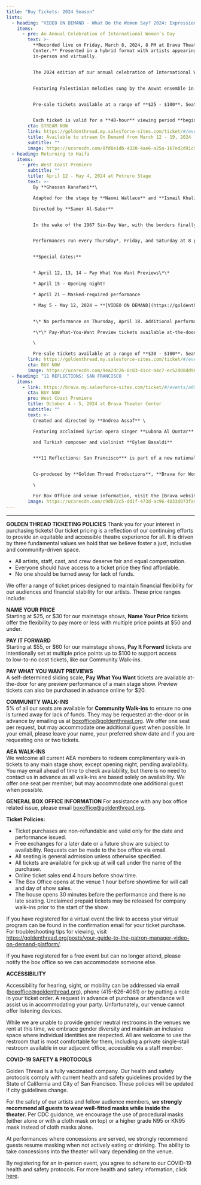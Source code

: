 ```yaml
---
title: "Buy Tickets: 2024 Season"
lists:
  - heading: "VIDEO ON DEMAND - What Do the Women Say? 2024: Expressions of Joy"
    items:
      - pre: An Annual Celebration of International Women’s Day
        text: >-
          **R﻿ecorded live on Friday, March 8, 2024, 8 PM at Brava Theater
          Center.** Presented in a hybrid format with artists appearing
          in-person and virtually. 


          The 2024 edition of our annual celebration of International Women’s Day, ***What Do the Women Say? 2024: Expressions of Joy*** will honor the resilience and richness of Palestinian traditions and culture through the works of Palestinian women artists.


          F﻿eaturing Palestinian melodies sung by the Aswat ensemble in an homage to the legacy of revered Palestinian activist, leader, and guardian of Palestinian culture and community in the Bay Area, **Nabila Mango**; an excerpt reading from *Where Can I Find Someone Like You, Ali?* a play by **Raeda Taha**; a traditional Palestinian dabke dance performance by **Al-Juthoor**, a Palestinian Levantine Arab dabke troupe in the SF Bay Area; and a selection of material from the musical *Mornings in Jenin*, a work-in-progress written and composed by multidisciplinary artist **Amal Bisharat**, based on the international bestseller novel by Palestinian renowned author **Susan Abulhawa**. The program concludes with a conversation featuring the artists facilitated by Golden Thread Executive Artistic Director **Sahar Assaf**. 


          Pre-sale tickets available at a range of **$25 - $100**. Seating is general admission. 


          Each ticket is valid for a **48-hour** viewing period **beginning when you press play**.
        cta: STREAM NOW
        link: https://goldenthread.my.salesforce-sites.com/ticket/#/events/a0SRh000002HFslMAG
        title: Available to stream On Demand from March 12 - 19, 2024
        subtitle: ""
        image: https://ucarecdn.com/8fd8e1db-4320-4ae6-a25a-167ed2d91c54/
  - heading: Returning to Haifa
    items:
      - pre: W﻿est Coast Premiere
        subtitle: ""
        title: April 12 - May 4, 2024 at Potrero Stage
        text: >-
          By **Ghassan Kanafani**\

          Adapted for the stage by **Naomi Wallace** and **Ismail Khalidi**\

          Directed by **Samer Al-Saber** 


          In the wake of the 1967 Six-Day War, with the borders finally open after two decades, Said and Safiyya, a Palestinian couple, return to Haifa in search of the echoes of a home they were forced to abandon during the Nakba in 1948. But are they truly ready for the encounter that awaits them upon their return?** *Returning to Haifa*** presents a deeply human portrait of two families, one Palestinian, and one Israeli Jewish, forced by history into an intimacy they didn't choose.


          Performances run every Thursday*, Friday, and Saturday at 8 pm and Sundays at 3 pm


          **Special dates:**


          * April 12, 13, 14 — Pay What You Want Previews\*\*

          * April 15 — Opening night!

          * April 21 — Masked-required performance  

          * May 5 - May 12, 2024 — **[VIDEO ON DEMAND](https://goldenthread.my.salesforce-sites.com/ticket/#/events/a0SRh000001kp5NMAQ)** viewing period


          *\* No performance on Thursday, April 18. Additional performance on **Wednesday, May 1**.* \

          *\*\* Pay-What-You-Want Preview tickets available at-the-door only, with online pre-sales starting at $20.* \

          \

          Pre-sale tickets available at a range of **$30 - $100**. Seating is general admission.
        link: https://goldenthread.my.salesforce-sites.com/ticket/#/events/a0SRh000001ftrBMAQ
        cta: BUY NOW
        image: https://ucarecdn.com/9ea2dc26-8c83-41cc-a4c7-ec52d08dd967/
  - heading: "11 REFLECTIONS: SAN FRANCISCO  "
    items:
      - link: https://brava.my.salesforce-sites.com/ticket/#/events/a0SKc000000wkEEMAY
        cta: BUY NOW
        pre: West Coast Premiere
        title: October 4 - 5, 2024 at Brava Theater Center
        subtitle: ""
        text: >-
          Created and directed by **Andrea Assaf** \

          Featuring acclaimed Syrian opera singer **Lubana Al Quntar**  \

          and Turkish composer and violinist **Eylem Basaldi** 


          ***11 Reflections: San Francisco*** is part of a new national series of performance works, [Eleven Reflections on the Nation](https://www.art2action.org/eleven-reflections), devised by **Andrea Assaf**. The project draws on her seminal work, ***Eleven Reflections on September***, an episodic, multimedia performance on Arab American identity, Wars on/of Terror, and “the constant, quiet rain of death / amidst beauty” in a post-9/11 world. In each participating city, the project engages local artists and community members who have been affected by post-9/11 policies to contribute their stories, illuminating our collective experiences since 2001—from the fall of the Twin Towers, to the U.S. wars on Iraq and Afghanistan, to the Muslim Ban, to the funding of genocide in Palestine.  


          Co-produced by **Golden Thread Productions**, **Brava for Women in the Arts**, **Art2Action**, and in collaboration with **Aviva Arts**  \

          \

          For Box Office and v﻿enue information, v﻿isit the [Brava website](https://www.brava.org/visit). F﻿or further inquiries, please call **415-641-7657 x 101** or email [info@brava.org](mailto:info@brava.org)
        image: https://ucarecdn.com/c9db72c5-dd1f-473d-ac96-4033d073fa9e/
---
```

- - -

**GOLDEN THREAD TICKETING POLICIES**
Thank you for your interest in purchasing tickets! Our ticket pricing is a reflection of our continuing efforts to provide an equitable and accessible theatre experience for all. It is  driven by three fundamental values we hold that we believe foster a just, inclusive and community-driven space. 

* All artists, staff, cast, and crew deserve fair and equal compensation.
* Everyone should have access to a ticket price they find affordable. 
* No one should be turned away for lack of funds.

We offer a range of ticket prices designed to maintain financial flexibility for our audiences and financial stability for our artists. These price ranges include: 

**NAME YOUR PRICE** \
Starting at $25, or $30 for our mainstage shows, **Name Your Price** tickets offer the flexibility to pay more or less with multiple price points at $50 and under. 

**PAY IT FORWARD** \
Starting at $55, or $60 for our mainstage shows, **Pay It Forward** tickets are intentionally set at multiple price points up to $100 to support access to low-to-no cost tickets, like our Community Walk-ins. 

**PAY WHAT YOU WANT PREVIEWS**\
A self-determined sliding scale, **Pay What You Want** tickets are available at-the-door for any preview performance of a main stage show. Preview tickets can also be purchased in advance online for $20. 

**COMMUNITY WALK-INS**\
5% of all our seats are available for **Community Walk-ins** to ensure no one is turned away for lack of funds. They may be requested at-the-door or in advance by emailing us at [boxoffice@goldenthread.org](mailto:boxoffice@goldenthread.org).  We offer one seat per request, but may accommodate one additional guest when possible. In your email, please leave your name, your preferred show date and if you are requesting one or two tickets.

**AEA WALK-INS** \
We welcome all current AEA members to redeem complimentary walk-in tickets to any main stage show, except opening night, pending availability. You may email ahead of time to check availability, but there is no need to contact us in advance as all walk-ins are based solely on availability. We offer one seat per member, but may accommodate one additional guest when possible. 

**GENERAL BOX OFFICE INFORMATION**
For assistance with any box office related issue, please email [boxoffice@goldenthread.org](mailto:boxoffice@goldenthread.org).

**Ticket Policies:**

* Ticket purchases are non-refundable and valid only for the date and performance issued.
* Free exchanges for a later date or a future show are subject to availability. Requests can be made to the box office via email.
* All seating is general admission unless otherwise specified.
* All tickets are available for pick up at will call under the name of the purchaser.
* Online ticket sales end 4 hours before show time.
* The Box Office opens at the venue 1 hour before showtime for will call and day of show sales. 
* The house opens 30 minutes before the performance and there is no late seating. Unclaimed prepaid tickets may be released for company walk-ins prior to the start of the show.

If you have registered for a virtual event the link to access your virtual program can be found in the confirmation email for your ticket purchase. For troubleshooting tips for viewing, visit https://goldenthread.org/posts/your-guide-to-the-patron-manager-video-on-demand-platform/.

If you have registered for a free event but can no longer attend, please notify the box office so we can accommodate someone else.

**ACCESSIBILITY**

Accessibility for hearing, sight, or mobility can be addressed via email (boxoffice@goldenthread.org), phone (415-626-4061) or by putting a note in your ticket order. A request in advance of purchase or attendance will assist us in accommodating your party. Unfortunately, our venue cannot offer listening devices.

While we are unable to provide gender neutral restrooms in the venues we rent at this time, we embrace gender diversity and maintain an inclusive space where individual identities are respected. All are welcome to use the restroom that is most comfortable for them, including a private single-stall restroom available in our adjacent office, accessible via a staff member.

**COVID-19 SAFETY & PROTOCOLS** 

Golden Thread is a fully vaccinated company. Our health and safety protocols comply with current health and safety guidelines provided by the State of California and City of San Francisco. These policies will be updated if city guidelines change. 

For the safety of our artists and fellow audience members, **we strongly recommend all guests to wear well-fitted masks while inside the theater.** Per CDC guidance, we encourage the use of procedural masks (either alone or with a cloth mask on top) or a higher grade N95 or KN95 mask instead of cloth masks alone.  

At performances where concessions are served, we strongly recommend guests resume masking when not actively eating or drinking. The ability to take concessions into the theater will vary depending on the venue. 

By registering for an in-person event, you agree to adhere to our COVID-19 health and safety protocols. For more health and safety information, click [here](https://goldenthread.org/posts/health-safety-protocols/).